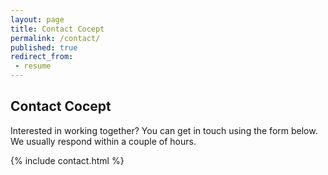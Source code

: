 ```yaml
---
layout: page
title: Contact Cocept
permalink: /contact/
published: true
redirect_from:
 - resume
---
```


## Contact Cocept

Interested in working together? You can get in touch using the form below. We usually respond within a couple of hours.

{% include contact.html %}
